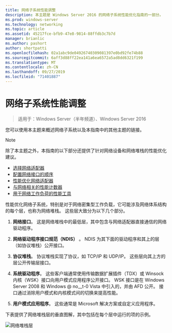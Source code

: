 ```yaml
---
title: 网络子系统性能调整
description: 本主题是 Windows Server 2016 的网络子系统性能优化指南的一部分。
ms.prod: windows-server
ms.technology: networking
ms.topic: article
ms.assetid: 45217fce-bfb9-47e8-9814-88ffdb3c7b7d
manager: brianlic
ms.author: pashort
author: shortpatti
ms.openlocfilehash: 02a1abc9de04926740309081397e0bd92fe74b88
ms.sourcegitcommit: 6aff3d88ff22ea141a6ea6572a5ad8dd6321f199
ms.translationtype: MT
ms.contentlocale: zh-CN
ms.lasthandoff: 09/27/2019
ms.locfileid: "71401887"
---
```

# <a name="network-subsystem-performance-tuning"></a>网络子系统性能调整

>适用于：Windows Server（半年频道）、Windows Server 2016

您可以使用本主题来概述网络子系统以及本指南中的其他主题的链接。

>[!NOTE]
>除了本主题之外，本指南的以下部分还提供了针对网络设备和网络堆栈的性能优化建议。
> - [选择网络适配器](net-sub-choose-nic.md)
> - [配置网络接口的顺序](net-sub-interface-metric.md)
> - [性能优化网络适配器](net-sub-performance-tuning-nics.md)
> - [与网络相关的性能计数器](net-sub-performance-counters.md)
> - [用于网络工作负荷的性能工具](net-sub-performance-tools.md)

性能优化网络子系统，特别是对于网络密集型工作负载，它可能涉及网络体系结构的每个层，也称为网络堆栈。 这些层大致分为以下几个部分。

1. **网络接口**。 这是网络堆栈中的最低层，其中包含与网络适配器直接通信的网络驱动程序。

2. **网络驱动程序接口规范（NDIS）** 。 NDIS 为其下面的驱动程序和其上的层（如协议堆栈）公开接口。
  
3. **协议堆栈**。 协议堆栈实现了协议，如 TCP/IP 和 UDP/IP。 这些层向其上方的层公开传输层接口。
  
4. **系统驱动程序**。 这些客户端通常使用传输数据扩展插件（TDX）或 Winsock 内核（WSK）接口向用户模式应用程序公开接口。 WSK 接口是在 Windows Server 2008 和 Windows @ no__t-0 Vista 中引入的，并由 AFD 公开。 接口通过消除用户模式和内核模式间的切换来提高性能。
  
5. **用户模式应用程序**。 这些通常是 Microsoft 解决方案或自定义应用程序。

下表提供了网络堆栈层的垂直图解，其中包括在每个层中运行的项的示例。  

![网络堆栈层](../../media/Network-Subsystem/network-layers.jpg)

